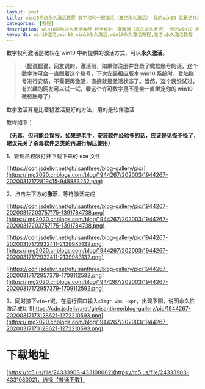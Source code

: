 ```yaml
---
layout: post
title: win10系统永久激活教程 数字权利一键激活（真正永久激活） 我的win10 就是这样激活的
categories: [教程]
description: win10系统永久激活教程 数字权利一键激活（真正永久激活） 我的win10 就是这样激活的
keywords: win10激活,win10,win10永久激活,win10永久激活教程,激活,永久激活教程
---
```


数字权利激活是微软在 win10 中新提供的激活方式，可以**永久激活**。

> **（据说据说，网友说的，激活前，如果你注册并登录了微软账号的话，这个数字许可会一直跟着这个账号，下次安装相应版本 win10 系统时，登陆账号进行安装，不需要再激活，直接就是激活状态了。当然，这个我没试过，有兴趣的网友可以试一试，看这个许可数字是不是会一直绑定你的 win10 微软账号了）**

数字激活算是比密钥激活更好的方法，用的是软件激活

教程如下：

**（无毒，但可能会误报。如果是老手，安装软件经验多的话，应该是见怪不怪了，建议先关了杀毒软件之类的再进行解压使用）**

1、管理员权限打开下载下来的 exe 文件

![https://cdn.jsdelivr.net/gh/isanthree/blog-gallery/pic/](https://img2020.cnblogs.com/blog/1944267/202003/1944267-20200317172819415-948883252.png)

2、点击左下方的**激活**，等待激活完成

![https://cdn.jsdelivr.net/gh/isanthree/blog-gallery/pic/1944267-20200317203757175-1391784738.png](https://img2020.cnblogs.com/blog/1944267/202003/1944267-20200317203757175-1391784738.png)

![https://cdn.jsdelivr.net/gh/isanthree/blog-gallery/pic/1944267-20200317172932411-2139983132.png](https://img2020.cnblogs.com/blog/1944267/202003/1944267-20200317172932411-2139983132.png)

![https://cdn.jsdelivr.net/gh/isanthree/blog-gallery/pic/1944267-20200317172957379-1709112592.png](https://img2020.cnblogs.com/blog/1944267/202003/1944267-20200317172957379-1709112592.png)

3、同时按下`win+r`键，在运行窗口输入`slmgr.vbs -xpr`，出现下图，说明永久性激活成功
![https://cdn.jsdelivr.net/gh/isanthree/blog-gallery/pic/1944267-20200317173128621-1272210593.png](https://img2020.cnblogs.com/blog/1944267/202003/1944267-20200317173128621-1272210593.png)

# 下载地址

[https://tc5.us/file/24333903-433108002](https://tc5.us/file/24333903-433108002)，选择【普通下载】
